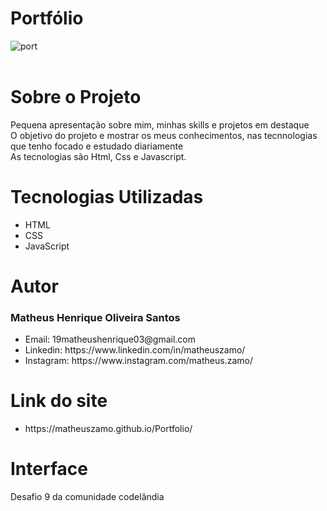 # Portfólio

![port](https://user-images.githubusercontent.com/78445566/192114272-e873f302-1ef4-4a12-adb7-74843e67a1b6.png)<br><br>
<h1>Sobre o Projeto</h1>
Pequena apresentação sobre mim, minhas skills e projetos em destaque<br>
O objetivo do projeto e mostrar os meus conhecimentos, nas tecnnologias que tenho focado e estudado diariamente<br>As tecnologias são Html, Css e Javascript.
<h1>Tecnologias Utilizadas</h1>
<ul>
  <li>HTML</li>
  <li>CSS</li>
  <li>JavaScript</li>
</ul>
<h1>Autor</h1>
<h3>Matheus Henrique Oliveira Santos</h3>
<ul>
  <li>Email: 19matheushenrique03@gmail.com</li>
  <li>Linkedin: https://www.linkedin.com/in/matheuszamo/</li>
  <li>Instagram: https://www.instagram.com/matheus.zamo/</li>
</ul>
<h1>Link do site</h1>
<ul>
<li>https://matheuszamo.github.io/Portfolio/</li>
</ul>
<h1>Interface</h1>
Desafio 9 da comunidade codelândia

